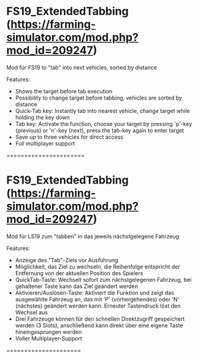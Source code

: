# FS19_ExtendedTabbing (https://farming-simulator.com/mod.php?mod_id=209247)
Mod für FS19 to "tab" into next vehicles, sorted by distance

Features:

- Shows the target before tab execution
- Possibility to change target before tabbing, vehicles are sorted by distance
- Quick-Tab key: Instantly tab into nearest vehicle, change target while holding the key down
- Tab key: Activate the function, choose your target by pressing 'p'-key (previous) or 'n'-key (next), press the tab-key again to enter target
- Save up to three vehicles for direct access
- Full multiplayer support

======================

# FS19_ExtendedTabbing (https://farming-simulator.com/mod.php?mod_id=209247)
 Mod für LS19 zum "tabben" in das jeweils nächstgelegene Fahrzeug
 
 Features:
 
 - Anzeige des "Tab"-Ziels vor Ausführung
 - Möglichkeit, das Ziel zu wechseln, die Reihenfolge entspricht der Entfernung von der aktuellen Position des Spielers
 - QuickTab-Taste: Wechselt sofort zum nächstgelegenen Fahrzeug, bei gehaltener Taste kann das Ziel geändert werden
 - Aktivieren/Auslösen-Taste: Aktiviert die Funktion und zeigt das ausgewählte Fahrzeug an, das mit 'P' (vorhergehendes) oder 'N' (nächstes) geändert werden kann. Erneuter Tastendruck löst den Wechsel aus
 - Drei Fahrzeuge können für den schnellen Direktzugriff gespeichert werden (3 Slots), anschließend kann direkt über eine eigene Taste hineingesprungen werden
 - Voller Multiplayer-Support
 
 =====================
 
